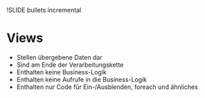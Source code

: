 !SLIDE bullets incremental
# Views #

* Stellen übergebene Daten dar
* Sind am Ende der Verarbeitungskette
* Enthalten keine Business-Logik
* Enthalten keine Aufrufe in die Business-Logik
* Enthalten nur Code für Ein-/Ausblenden, foreach und ähnliches
